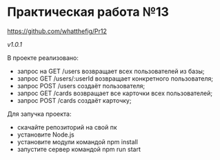 <h1>Практическая работа №13</h1>

https://github.com/whatthefig/Pr12

*v1.0.1*

В проекте реализовано:

- запрос на GET /users возвращает всех пользователей из базы;
- запрос GET /users/:userId возвращает конкретного пользователя;
- запрос POST /users создаёт пользователя;
- запрос GET /cards возвращает все карточки всех пользователей;
- запрос POST /cards создаёт карточку;

Для запучка проекта:

- скачайте репозиторий на свой пк
- установите Node.js
- установите модули командой npm install
- запустите сервер командой npm run start
